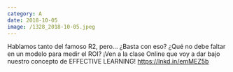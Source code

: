 ```yaml
--- 
category: A 
date: 2018-10-05 
image: /1328_2018-10-05.jpeg 
--- 
```


Hablamos tanto del famoso R2, pero... ¿Basta con eso? ¿Qué no debe faltar en un modelo para medir el ROI? ¡Ven a la clase Online que voy a dar bajo nuestro concepto de EFFECTIVE LEARNING! https://lnkd.in/emMEZ5b